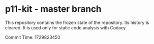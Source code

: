# p11-kit - master branch

This repository contains the frozen state of the repository.
Its history is cleared. It is used only for static code
analysis with Codacy.

Commit Time: 1729823450
